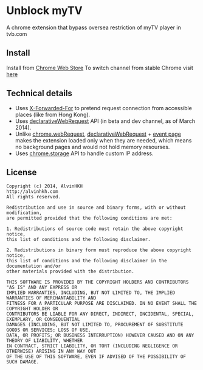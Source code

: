 # Unblock myTV

A chrome extension that bypass oversea restriction of myTV player in tvb.com


## Install
Install from [Chrome Web Store](http://bit.ly/unblockmytv)
To switch channel from stable Chrome visit [here](http://www.chromium.org/getting-involved/dev-channel)

## Technical details

- Uses [X-Forwarded-For](http://en.wikipedia.org/wiki/X-Forwarded-For) to pretend request connection from accessible places (like from Hong Kong).
- Uses [declarativeWebRequest](https://developer.chrome.com/extensions/declarativeWebRequest.html) API (in beta and dev channel, as of March 2014).
 - Unlike [chrome.webRequest](https://developer.chrome.com/extensions/webRequest.html), [declarativeWebRequest](https://developer.chrome.com/extensions/declarativeWebRequest.html) + [event page](http://developer.chrome.com/extensions/event_pages.html) makes the extension loaded only when they are needed, which means no background pages and would not hold memory resourses.
- Uses [chrome.storage](http://developer.chrome.com/extensions/storage.html) API to handle custom IP address.

## License

	Copyright (c) 2014, AlvinHKH
	http://alvinhkh.com
	All rights reserved.

	Redistribution and use in source and binary forms, with or without modification, 
	are permitted provided that the following conditions are met:

	1. Redistributions of source code must retain the above copyright notice, 
	this list of conditions and the following disclaimer.
	
	2. Redistributions in binary form must reproduce the above copyright notice, 
	this list of conditions and the following disclaimer in the documentation and/or 
	other materials provided with the distribution.
	
	THIS SOFTWARE IS PROVIDED BY THE COPYRIGHT HOLDERS AND CONTRIBUTORS "AS IS" AND ANY EXPRESS OR 
	IMPLIED WARRANTIES, INCLUDING, BUT NOT LIMITED TO, THE IMPLIED WARRANTIES OF MERCHANTABILITY AND 
	FITNESS FOR A PARTICULAR PURPOSE ARE DISCLAIMED. IN NO EVENT SHALL THE COPYRIGHT HOLDER OR 
	CONTRIBUTORS BE LIABLE FOR ANY DIRECT, INDIRECT, INCIDENTAL, SPECIAL, EXEMPLARY, OR CONSEQUENTIAL 
	DAMAGES (INCLUDING, BUT NOT LIMITED TO, PROCUREMENT OF SUBSTITUTE GOODS OR SERVICES; LOSS OF USE, 
	DATA, OR PROFITS; OR BUSINESS INTERRUPTION) HOWEVER CAUSED AND ON ANY THEORY OF LIABILITY, WHETHER 
	IN CONTRACT, STRICT LIABILITY, OR TORT (INCLUDING NEGLIGENCE OR OTHERWISE) ARISING IN ANY WAY OUT 
	OF THE USE OF THIS SOFTWARE, EVEN IF ADVISED OF THE POSSIBILITY OF SUCH DAMAGE.